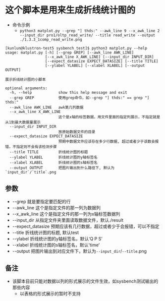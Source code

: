 # 这个脚本是用来生成折线统计图的
* 命令示例
  * `python3 matplot.py --grep "] thds:" --awk_line 9 --x_awk_line 2 --input_dir pro1/oltp_read_write/ --title read_write --output ./1.3.3_1comp_read_write.png`
```shell
[kunlun@klustron-test5 sysbench_test]$ python3 matplot.py --help
usage: matplot.py [-h] [--grep GREP] [--awk_line AWK_LINE]
                  [--x_awk_line X_AWK_LINE] [--input_dir INPUT_DIR]
                  [--expect_datasize EXPECT_DATASIZE] [--title TITLE]
                  [--ylabel YLABEL] [--xlabel XLABEL] [--output OUTPUT]

展示折线统计图的小脚本

optional arguments:
  -h, --help            show this help message and exit
  --grep GREP           使用grep命令，如--grep "] thds:" == grep "] thds:"
  --awk_line AWK_LINE   awk第几列数据
  --x_awk_line X_AWK_LINE
                        这个是x轴的标签数据，用文件里面的指定列展示，不指定就是从1到最大数据量展示
  --input_dir INPUT_DIR
                        放原始数据文件的目录
  --expect_datasize EXPECT_DATASIZE
                        预期中数据文件应该存在多少行数据, 超过或者少于该数会报错，不指定则不会有该检测步骤
  --title TITLE         折线统计图的标题
  --ylabel YLABEL       折线统计图的y轴标签名
  --xlabel XLABEL       折线统计图的s轴标签名
  --output OUTPUT       把图片输出到什么路径下, 默认为`input_dir`/`title`.png
```
## 参数
* --grep 就是要指定要匹配的行
* --awk_line 这个是指定文件的那一列为数据列
* --x_awk_line 这个是指定文件的那一列为x轴标签数据列
* --input_dir 从指定文件夹里面读取数据文件，默认./result
* --expect_datasize 预期应该有几行数据，超过或者少于会报错，可以不指定
* --title 折线统计图的标题, 默认test
* --ylabel 折线统计图的y轴标签名，默认‘Q P S’
* --xlabel 折线统计图的s轴标签名，默认'time'
* --output 把图片输出到对应文件下，默认为`--input_dir`/`--title`.png
## 备注
* 该脚本目前只能对数据以列的形式展示的文件生效，如sysbench测试输出的那些内容
  * 以表格的形式展示的暂时不支持
